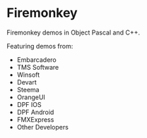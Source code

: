 # Firemonkey
Firemonkey demos in Object Pascal and C++.

Featuring demos from:
- Embarcadero
- TMS Software
- Winsoft
- Devart
- Steema
- OrangeUI
- DPF IOS
- DPF Android
- FMXExpress
- Other Developers
